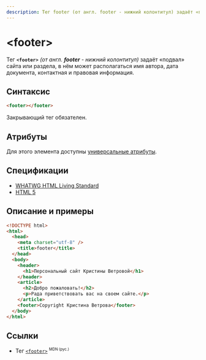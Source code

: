 ```yaml
---
description: Тег footer (от англ. footer - нижний колонтитул) задаёт «подвал» сайта или раздела, в нём может располагаться имя автора, дата документа, контактная и правовая информация
---
```


# &lt;footer&gt;

Тег **`<footer>`** _(от англ. **footer** - нижний колонтитул)_ задаёт «подвал» сайта или раздела, в нём может располагаться имя автора, дата документа, контактная и правовая информация.

## Синтаксис

```html
<footer></footer>
```

Закрывающий тег обязателен.

## Атрибуты

Для этого элемента доступны [универсальные атрибуты](uni-attr.md).

## Спецификации

- [WHATWG HTML Living Standard](https://html.spec.whatwg.org/multipage/semantics#the-footer-element)
- [HTML 5](http://www.w3.org/TR/html5/sections.html#the-footer-element)

## Описание и примеры

```html
<!DOCTYPE html>
<html>
  <head>
    <meta charset="utf-8" />
    <title>footer</title>
  </head>
  <body>
    <header>
      <h1>Персональный сайт Кристины Ветровой</h1>
    </header>
    <article>
      <h2>Добро пожаловать!</h2>
      <p>Рада приветствовать вас на своем сайте.</p>
    </article>
    <footer>Copyright Кристина Ветрова</footer>
  </body>
</html>
```

## Ссылки

- Тег [`<footer>`](https://developer.mozilla.org/ru/docs/Web/HTML/Element/footer) <sup><small>MDN (рус.)</small></sup>
